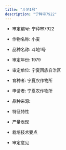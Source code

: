 ```yaml
---
title: "斗地1号"
description: "宁种审7922"
---
```

* 审定编号:  宁种审7922

*  作物名称:  小麦

*  品种名称:  斗地1号

*  审定年份:  1979

*  审定单位:  宁夏回族自治区

* 育种者:  宁夏农作物所

*  申请者:  宁夏农作物所

*  品种来源:  

*  特征特性


*  产量表现


*  栽培技术要点


*  审定意见

